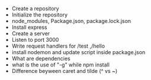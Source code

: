 - Create a repository
- Initialize the repository
- node_modules, Package.json, package.lock.json
- Install express
- Create a server
- Listen to port 3000
- Write request handlers for /test ,/hello
- install nodemon and update script inside package.json
- What are dependencies
- what is the use of "-g" while npm install
- Difference beyween caret and tilde (^ vs ~)
